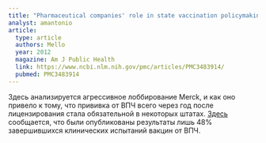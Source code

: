 ```yaml
---
title: "Pharmaceutical companies' role in state vaccination policymaking: the case of human papillomavirus vaccination"
analyst: amantonio
article:
  type: article
  authors: Mello
  year: 2012
  magazine: Am J Public Health
  link: https://www.ncbi.nlm.nih.gov/pmc/articles/PMC3483914/
  pubmed: PMC3483914
---
```


Здесь анализируется агрессивное лоббирование Merck, и как оно привело к тому, что прививка от ВПЧ всего через год после лицензирования стала обязательной в некоторых штатах.
[Здесь](https://www.ncbi.nlm.nih.gov/pubmed/29347995) сообщается, что были опубликованы результаты лишь 48% завершившихся клинических испытаний вакцин от ВПЧ.
